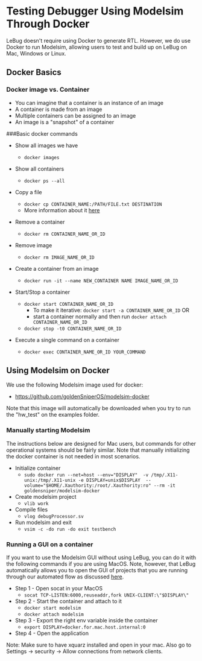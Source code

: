 

# Testing Debugger Using Modelsim Through Docker

LeBug doesn't require using Docker to generate RTL. However, we do use Docker to run Modelsim, allowing users to test and build up on LeBug on Mac, Windows or Linux.

## Docker Basics

### Docker image vs. Container

- You can imagine that a container is an instance of an image
- A container is made from an image
- Multiple containers can be assigned to an image
- An image is a "snapshot" of a container

###Basic docker commands

- Show all images we have

  - ```docker images```

- Show all containers

  - ```docker ps --all``` 

- Copy a file

  - ```docker cp CONTAINER_NAME:/PATH/FILE.txt DESTINATION```
  - More information about it [here](<https://www.youtube.com/watch?v=7tGcnOvRQ9o>)

- Remove a container

  - ```docker rm CONTAINER_NAME_OR_ID```

- Remove image

  - ```docker rm IMAGE_NAME_OR_ID```

- Create a container from an image

  - ```docker run -it --name NEW_CONTAINER NAME IMAGE_NAME_OR_ID```

- Start/Stop a container

  - ```docker start CONTAINER_NAME_OR_ID``` 
    - To make it iterative: ```docker start -a CONTAINER_NAME_OR_ID``` OR
    - start a container normally and then run ```docker attach CONTAINER_NAME_OR_ID```
  - ```docker stop -t0 CONTAINER_NAME_OR_ID```

- Execute a single command on a container

  - ```docker exec CONTAINER_NAME_OR_ID YOUR_COMMAND```

    

## Using Modelsim on Docker 

We use the following Modelsim image used for docker:

- https://github.com/goldenSniperOS/modelsim-docker

Note that this image will automatically be downloaded when you try to run the "hw_test" on the examples folder. 

### Manually starting Modelsim

The instructions below are designed for Mac users, but commands for other operational systems should be fairly similar. Note that manually initializing the docker container is not needed in most scenarios.

- Initialize container
  - ```sudo docker run --net=host --env="DISPLAY"  -v /tmp/.X11-unix:/tmp/.X11-unix -e DISPLAY=unix$DISPLAY  --volume="$HOME/.Xauthority:/root/.Xauthority:ro" --rm -it goldensniper/modelsim-docker```
- Create modelsim project
  - ```vlib work```
- Compile files
  - ```vlog debugProcessor.sv```
- Run modelsim and exit
  - ```vsim -c -do run -do exit testbench```

### Running a GUI on a container 

If you want to use the Modelsim GUI without using LeBug, you can do it with the following commands if you are using MacOS. Note, however, that LeBug automatically allows you to open the GUI of projects that you are running through our automated flow as discussed [here](Debugging&#32;the&#32;debugger.md).

- Step 1 - Open socat in your MacOS
  - ```socat TCP-LISTEN:6000,reuseaddr,fork UNIX-CLIENT:\"$DISPLAY\"```
- Step 2 - Start the container and attach to it
  - ```docker start modelsim```
  - ```docker attach modelsim```
- Step 3 - Export the right env variable inside the container
  - ```export DISPLAY=docker.for.mac.host.internal:0```
- Step 4 - Open the application

Note: Make sure to have xquarz installed and open in your mac. Also go to Settings -> security ->  Allow connections from network clients.